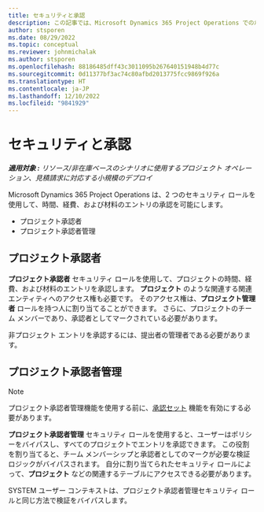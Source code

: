 ```yaml
---
title: セキュリティと承認
description: この記事では、Microsoft Dynamics 365 Project Operations での承認の操作に関するセキュリティ設定について説明します。
author: stsporen
ms.date: 08/29/2022
ms.topic: conceptual
ms.reviewer: johnmichalak
ms.author: stsporen
ms.openlocfilehash: 88186485dff43c3011095b267640151948b4d77c
ms.sourcegitcommit: 0d11377bf3ac74c80afbd2013775fcc9869f926a
ms.translationtype: HT
ms.contentlocale: ja-JP
ms.lasthandoff: 12/10/2022
ms.locfileid: "9841929"
---
```

# <a name="security-and-approvals"></a>セキュリティと承認

_**適用対象 :** リソース/非在庫ベースのシナリオに使用するプロジェクト オペレーション、見積請求に対応する小規模のデプロイ_

Microsoft Dynamics 365 Project Operations は、2 つのセキュリティ ロールを使用して、時間、経費、および材料のエントリの承認を可能にします。

- プロジェクト承認者
- プロジェクト承認者管理

## <a name="project-approver"></a>プロジェクト承認者

**プロジェクト承認者** セキュリティ ロールを使用して、プロジェクトの時間、経費、および材料のエントリを承認します。 **プロジェクト** のような関連する関連エンティティへのアクセス権も必要です。 そのアクセス権は、**プロジェクト管理者** ロールを持つ人に割り当てることができます。 さらに、プロジェクトのチーム メンバーであり、承認者としてマークされている必要があります。

非プロジェクト エントリを承認するには、提出者の管理者である必要があります。

## <a name="project-approver-admin"></a>プロジェクト承認者管理

> [!NOTE]
> プロジェクト承認者管理機能を使用する前に、[承認セット](approval-sets.md) 機能を有効にする必要があります。

**プロジェクト承認者管理** セキュリティ ロールを使用すると、ユーザーはポリシーをバイパスし、すべてのプロジェクトでエントリを承認できます。 この役割を割り当てると、チーム メンバーシップと承認者としてのマークが必要な検証ロジックがバイパスされます。 自分に割り当てられたセキュリティ ロールによって、**プロジェクト** などの関連するテーブルにアクセスできる必要があります。

SYSTEM ユーザー コンテキストは、プロジェクト承認者管理セキュリティ ロールと同じ方法で検証をバイパスします。
